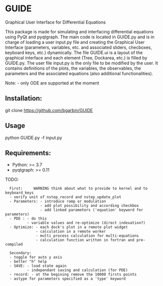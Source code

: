 # GUIDE
Graphical User Interface for Differential Equations

This package is made for simulating and interfacing differential equations using PyQt and pyqtgraph. The main code is located in GUIDE.py and is in charge of loading a user input.py file and creating the Graphical User Interface (parameters, variables, etc. and associated sliders, checboxes, keyboard keys, etc.) dynamically. The file GUIDE.ui is a layout of the graphical interface and each element (Tree, Dockarea, etc.) is filled by GUIDE.py. The user file input.py is the only file to be modified by the user. It contains definitions of the plots, the variables, the observables, the parameters and the associated equations (also additional functionalities).

Note: - only ODE are supported at the moment

## Installation:
git clone https://github.com/bgarbin/GUIDE

## Usage
python GUIDE.py -f input.py

## Requirements:
- Python: >= 3.7
- pyqtgraph: >= 0.11


TODO:

      First:     WARNING think about what to provide to kernel and to keyboard_keys
      - verify unit of nstep_record and nstep_update_plot
      - Parameters: - introduce ramp or modulation
                    - add plot possibility and according checkbox
                    - add linked parameters ('equation' keyword for parameters)
      - PDE : - do this
              - variable values and re-optimize (direct indexation?)
      - Optimize: - each dock's plot in a remote plot widget
                  - calculation in a remote worker
                  - multi process calculation for multi-equations 
                  - calculation function written in fortran and pre-compiled
                  
      Secondary:
      - toggle for auto y axis
      - better "h" help
      - SAVE: - load state again
              - independant saving and calculation (for PDE) 
      - record: - at the begining remove the 10000 firsts points
      - astype for parameters specified as a 'type' keyword
